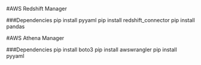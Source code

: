 #AWS Redshift Manager

###Dependencies
pip install pyyaml
pip install redshift_connector
pip install pandas

#AWS Athena Manager

###Dependencies
pip install boto3
pip install awswrangler
pip install pyyaml
